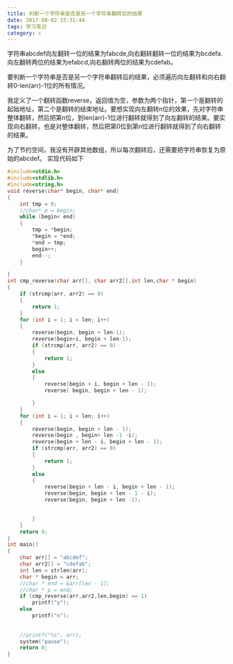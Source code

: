 ```yaml
---
title: 判断一个字符串是否是另一个字符串翻转后的结果
date: 2017-08-02 15:31:44
tags: 学习笔记
category: c 
---
```

字符串abcdef向左翻转一位的结果为fabcde,向右翻转翻转一位的结果为bcdefa.向左翻转两位的结果为efabcd,向右翻转两位的结果为cdefab。
<!--more-->
要判断一个字符串是否是另一个字符串翻转后的结果，必须遍历向左翻转和向右翻转0-len(arr)-1位的所有情况。

我定义了一个翻转函数reverse，返回值为空，参数为两个指针，第一个是翻转的起始地址，第二个是翻转的结束地址。要想实现向左翻转n位的效果，先对字符串整体翻转，然后把第n位，到len(arr)-1位进行翻转就得到了向左翻转的结果。要实现向右翻转，也是对整体翻转，然后把第0位到第n位进行翻转就得到了向右翻转的结果。

为了节约空间，我没有开辟其他数组，所以每次翻转后，还需要把字符串恢复为原始的abcdef。
实现代码如下
```c 
#include<stdio.h>
#include<stdlib.h>
#include<string.h>
void reverse(char* begin, char* end)
{
	int tmp = 0;
	//char* p = begin;
	while (begin< end)
	{
		tmp = *begin;
		*begin = *end;
		*end = tmp;
		begin++;
		end--;
	}

}
int cmp_reverse(char arr[], char arr2[],int len,char * begin)
{
	if (strcmp(arr, arr2) == 0)
	{
		return 1;
	}
	for (int i = 1; i < len; i++)
	{
		reverse(begin, begin + len-1);
		reverse(begin+i, begin + len-1);
		if (strcmp(arr, arr2) == 0)
		{
			return 1;
		}
		else
		{
			reverse(begin + i, begin + len - 1);
			reverse( begin, begin + len - 1);

		}
	}
	for (int i = 1; i < len; i++)
	{
		reverse(begin, begin + len - 1);
		reverse(begin , begin+ len -1 -i);
		reverse(begin + len - i, begin + len - 1);
		if (strcmp(arr, arr2) == 0)
		{
			return 1;
		}
		else
		{
			reverse(begin + len - i, begin + len - 1);
			reverse(begin, begin + len - 1 - i);
			reverse(begin, begin + len -1);
			

		}
	}
	return 0;
}
int main()
{
	char arr[] = "abcdef";
	char arr2[] = "cdefab";
	int len = strlen(arr);
	char * begin = arr;
	//char * end = &arr[len - 1];
	//char * p = end;
	if (cmp_reverse(arr,arr2,len,begin) == 1)
		printf("y");
	else
		printf("n");
		
	
	//printf("%s", arr);
	system("pause");
	return 0;
}
```